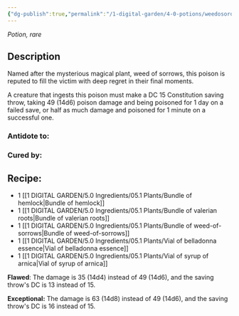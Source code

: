 ```yaml
---
{"dg-publish":true,"permalink":"/1-digital-garden/4-0-potions/weedosoros/","tags":["#potion","yr7","rare"]}
---
```


*Potion, rare* 

## Description

Named after the mysterious magical plant, weed of sorrows, this poison is reputed to fill the victim with deep regret in their final moments. 

A creature that ingests this poison must make a DC 15 Constitution saving throw, taking 49 (14d6) poison damage and being poisoned for 1 day on a failed save, or half as much damage and poisoned for 1 minute on a successful one.

### Antidote to: 


### Cured by:


## Recipe:

* 1 [[1 DIGITAL GARDEN/5.0 Ingredients/05.1 Plants/Bundle of hemlock\|Bundle of hemlock]]
* 1 [[1 DIGITAL GARDEN/5.0 Ingredients/05.1 Plants/Bundle of valerian roots\|Bundle of valerian roots]]
* 1 [[1 DIGITAL GARDEN/5.0 Ingredients/05.1 Plants/Bundle of weed-of-sorrows\|Bundle of weed-of-sorrows]]
* 1 [[1 DIGITAL GARDEN/5.0 Ingredients/05.1 Plants/Vial of belladonna essence\|Vial of belladonna essence]]
* 1 [[1 DIGITAL GARDEN/5.0 Ingredients/05.1 Plants/Vial of syrup of arnica\|Vial of syrup of arnica]]

**Flawed**:
The damage is 35 (14d4) instead of 49 (14d6), and the saving throw's DC is 13 instead of 15.

**Exceptional:** 
The damage is 63 (14d8) instead of 49 (14d6), and the saving throw's DC is 16 instead of 15.